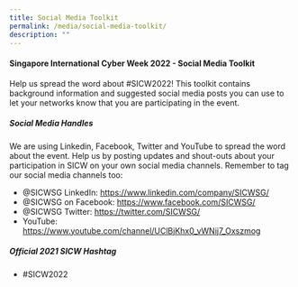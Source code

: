 ```yaml
---
title: Social Media Toolkit
permalink: /media/social-media-toolkit/
description: ""
---
```

#### **Singapore International Cyber Week 2022 - Social Media Toolkit**

Help us spread the word about #SICW2022! This toolkit contains background information and suggested social media posts you can use to let your networks know that you are participating in the event.

##### **Social Media Handles**

We are using Linkedin, Facebook, Twitter and YouTube to spread the word about the event. Help us by posting updates and shout-outs about your participation in SICW on your own social media channels. Remember to tag our social media channels too:
+ @SICWSG LinkedIn: <a href="https://www.linkedin.com/company/SICWSG/" target="_blank">https://www.linkedin.com/company/SICWSG/</a>
+ @SICWSG on Facebook: <a href="https://www.facebook.com/SICWSG/" target="_blank">https://www.facebook.com/SICWSG/</a>
+ @SICWSG Twitter: <a href="https://twitter.com/SICWSG/" target="_blank">https://twitter.com/SICWSG/</a>
+ YouTube: <a href="https://www.youtube.com/channel/UClBjKhx0_vWNij7_Oxszmog" target="_blank">https://www.youtube.com/channel/UClBjKhx0_vWNij7_Oxszmog</a>

##### **Official 2021 SICW Hashtag**
+ #SICW2022